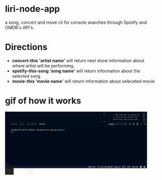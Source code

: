 # liri-node-app
a song, concert and move cli for console searches through Spotify and OMDB's API's.

# Directions
* **concert-this 'artist name'** will return next show information about where artist will be performing.
* **spotify-this-song 'song name'** will return information about the selected song
* **movie-this 'movie name'** will return information about seleceted movie

# gif of how it works
![](liri.gif)
